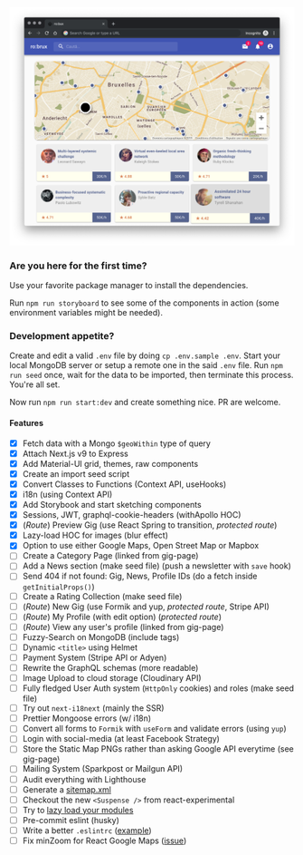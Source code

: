 ![screenshot](./public/screenshot.png?raw=true)

### Are you here for the first time?

Use your favorite package manager to install the dependencies.

Run `npm run storyboard` to see some of the components in action (some environment variables might be needed).

### Development appetite?

Create and edit a valid `.env` file by doing `cp .env.sample .env`. Start your local MongoDB server or setup a remote one in the said `.env` file. Run `npm run seed` once, wait for the data to be imported, then terminate this process. You're all set.

Now run `npm run start:dev` and create something nice. PR are welcome.

#### Features

- [x] Fetch data with a Mongo `$geoWithin` type of query
- [x] Attach Next.js v9 to Express
- [x] Add Material-UI grid, themes, raw components
- [x] Create an import seed script
- [x] Convert Classes to Functions (Context API, useHooks)
- [x] i18n (using Context API)
- [x] Add Storybook and start sketching components
- [x] Sessions, JWT, graphql-cookie-headers (withApollo HOC)
- [x] (_Route_) Preview Gig (use React Spring to transition, _protected route_)
- [x] Lazy-load HOC for images (blur effect)
- [x] Option to use either Google Maps, Open Street Map or Mapbox
- [ ] Create a Category Page (linked from gig-page)
- [ ] Add a News section (make seed file) (push a newsletter with `save` hook)
- [ ] Send 404 if not found: Gig, News, Profile IDs (do a fetch inside `getInitialProps()`)
- [ ] Create a Rating Collection (make seed file)
- [ ] (_Route_) New Gig (use Formik and yup, _protected route_, Stripe API)
- [ ] (_Route_) My Profile (with edit option) (_protected route_)
- [ ] (_Route_) View any user's profile (linked from gig-page)
- [ ] Fuzzy-Search on MongoDB (include tags)
- [ ] Dynamic `<title>` using Helmet
- [ ] Payment System (Stripe API or Adyen)
- [ ] Rewrite the GraphQL schemas (more readable)
- [ ] Image Upload to cloud storage (Cloudinary API)
- [ ] Fully fledged User Auth system (`HttpOnly` cookies) and roles (make seed file)
- [ ] Try out `next-i18next` (mainly the SSR)
- [ ] Prettier Mongoose errors (w/ i18n)
- [ ] Convert all forms to `Formik` with `useForm` and validate errors (using `yup`)
- [ ] Login with social-media (at least Facebook Strategy)
- [ ] Store the Static Map PNGs rather than asking Google API everytime (see gig-page)
- [ ] Mailing System (Sparkpost or Mailgun API)
- [ ] Audit everything with Lighthouse
- [ ] Generate a [sitemap.xml](https://gist.github.com/a-barbieri/9eb6d65ef96c2ead322bd97ae4862934)
- [ ] Checkout the new `<Suspense />` from react-experimental
- [ ] Try to [lazy load your modules](https://flaviocopes.com/nextjs-lazy-load-modules/)
- [ ] Pre-commit eslint (husky)
- [ ] Write a better `.eslintrc` ([example](https://github.com/mui-org/material-ui/blob/master/.eslintrc.js))
- [ ] Fix minZoom for React Google Maps ([issue](https://github.com/google-map-react/google-map-react/issues/505))
